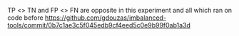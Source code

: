 TP <> TN and FP <> FN are opposite in this experiment and all which ran on code before https://github.com/gdouzas/imbalanced-tools/commit/0b7c1ae3c5f045edb9cf4eed5c0e9b99f0ab1a3d